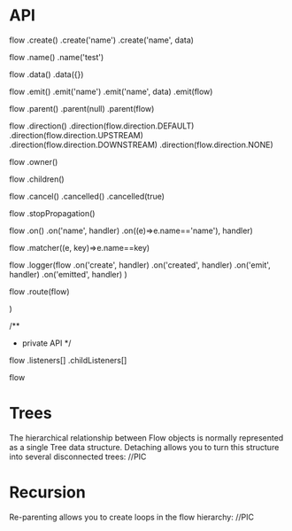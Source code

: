 

# API

flow
  .create()
  .create('name')
  .create('name', data)

flow
  .name()
  .name('test')

flow
  .data()
  .data({})

flow
  .emit()
  .emit('name')
  .emit('name', data)
  .emit(flow)

flow
  .parent()
  .parent(null)
  .parent(flow)

flow
  .direction()
  .direction(flow.direction.DEFAULT)
  .direction(flow.direction.UPSTREAM)
  .direction(flow.direction.DOWNSTREAM)
  .direction(flow.direction.NONE)

flow
  .owner()

flow
  .children()

flow
  .cancel()
  .cancelled()
  .cancelled(true)

flow
  .stopPropagation()

flow
  .on()
  .on('name', handler)
  .on((e)=>e.name=='name'), handler)

flow
  .matcher((e, key)=>e.name==key)

flow
  .logger(flow
    .on('create', handler)
    .on('created', handler)
    .on('emit', handler)
    .on('emitted', handler)
  )

flow
  .route(flow)


  )

/**
 *  private API
 */

flow
  .listeners[]
  .childListeners[]
 
flow




# Trees
The hierarchical relationship between Flow objects is normally represented as a single Tree data structure.
Detaching allows you to turn this structure into several disconnected trees:
//PIC

# Recursion 
Re-parenting allows you to create loops in the flow hierarchy:
//PIC


